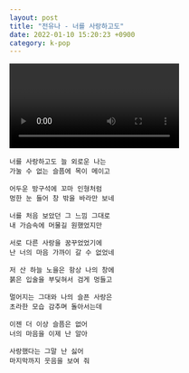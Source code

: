 ```yaml
---
layout: post
title: "전유나 - 너를 사랑하고도"
date: 2022-01-10 15:20:23 +0900
category: k-pop
---
```


<div class="video-container">
    <video id="player" class="video-js vjs-default-skin vjs-big-play-centered" data-json="/public/json/k-pop/전유나 - 너를 사랑하고도.json"></video>
</div>

```
너를 사랑하고도 늘 외로운 나는
가눌 수 없는 슬픔에 목이 메이고

어두운 방구석에 꼬마 인형처럼
멍한 눈 들어 창 밖을 바라만 보네

너를 처음 보았던 그 느낌 그대로
내 가슴속에 머물길 원했었지만

서로 다른 사랑을 꿈꾸었었기에
난 너의 마음 가까이 갈 수 없었네

저 산 하늘 노을은 항상 나의 창에
붉은 입술을 부딪혀서 검게 멍들고

멀어지는 그대와 나의 슬픈 사랑은
초라한 모습 감추며 돌아서는데

이젠 더 이상 슬픔은 없어
너의 마음을 이제 난 알아

사랑했다는 그말 난 싫어
마지막까지 웃음을 보여 줘
```